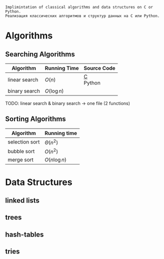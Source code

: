 ```
Implimintation of classical algorithms and data structures on C or Python.  
Реализация классических алгоритмов и структур данных на C или Python.  
```

# Algorithms
## Searching Algorithms

| Algorithm | Running Time | Source Code |
|---|---|---|
| linear search | $O(n)$ | [C](https://github.com/igor-zalevskii/algorithms-and-data-structures/blob/main/algorithms/linear_search_int.c)<br>Python |
| binary search | $O(\log{n})$ |

TODO: linear search & binary search -> one file (2 functions)

## Sorting Algorithms

| Algorithm | Running time |
|---|---|
| selection sort | $Θ(n^2)$ |
| bubble sort | $O(n^2)$ |
| merge sort | $O(n\log{n})$ |

# Data Structures
## linked lists  
## trees  
## hash-tables  
## tries  